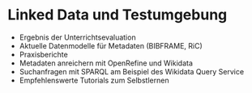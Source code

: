 # Linked Data und Testumgebung

- Ergebnis der Unterrichtsevaluation
- Aktuelle Datenmodelle für Metadaten (BIBFRAME, RiC)
- Praxisberichte
- Metadaten anreichern mit OpenRefine und Wikidata
- Suchanfragen mit SPARQL am Beispiel des Wikidata Query Service
- Empfehlenswerte Tutorials zum Selbstlernen
